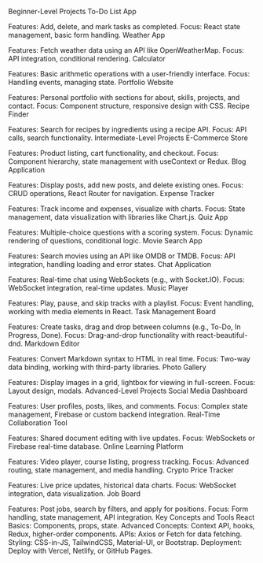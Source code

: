 

Beginner-Level Projects
To-Do List App

Features: Add, delete, and mark tasks as completed.
Focus: React state management, basic form handling.
Weather App

Features: Fetch weather data using an API like OpenWeatherMap.
Focus: API integration, conditional rendering.
Calculator

Features: Basic arithmetic operations with a user-friendly interface.
Focus: Handling events, managing state.
Portfolio Website

Features: Personal portfolio with sections for about, skills, projects, and contact.
Focus: Component structure, responsive design with CSS.
Recipe Finder

Features: Search for recipes by ingredients using a recipe API.
Focus: API calls, search functionality.
Intermediate-Level Projects
E-Commerce Store

Features: Product listing, cart functionality, and checkout.
Focus: Component hierarchy, state management with useContext or Redux.
Blog Application

Features: Display posts, add new posts, and delete existing ones.
Focus: CRUD operations, React Router for navigation.
Expense Tracker

Features: Track income and expenses, visualize with charts.
Focus: State management, data visualization with libraries like Chart.js.
Quiz App

Features: Multiple-choice questions with a scoring system.
Focus: Dynamic rendering of questions, conditional logic.
Movie Search App

Features: Search movies using an API like OMDB or TMDB.
Focus: API integration, handling loading and error states.
Chat Application

Features: Real-time chat using WebSockets (e.g., with Socket.IO).
Focus: WebSocket integration, real-time updates.
Music Player

Features: Play, pause, and skip tracks with a playlist.
Focus: Event handling, working with media elements in React.
Task Management Board

Features: Create tasks, drag and drop between columns (e.g., To-Do, In Progress, Done).
Focus: Drag-and-drop functionality with react-beautiful-dnd.
Markdown Editor

Features: Convert Markdown syntax to HTML in real time.
Focus: Two-way data binding, working with third-party libraries.
Photo Gallery

Features: Display images in a grid, lightbox for viewing in full-screen.
Focus: Layout design, modals.
Advanced-Level Projects
Social Media Dashboard

Features: User profiles, posts, likes, and comments.
Focus: Complex state management, Firebase or custom backend integration.
Real-Time Collaboration Tool

Features: Shared document editing with live updates.
Focus: WebSockets or Firebase real-time database.
Online Learning Platform

Features: Video player, course listing, progress tracking.
Focus: Advanced routing, state management, and media handling.
Crypto Price Tracker

Features: Live price updates, historical data charts.
Focus: WebSocket integration, data visualization.
Job Board

Features: Post jobs, search by filters, and apply for positions.
Focus: Form handling, state management, API integration.
Key Concepts and Tools
React Basics: Components, props, state.
Advanced Concepts: Context API, hooks, Redux, higher-order components.
APIs: Axios or Fetch for data fetching.
Styling: CSS-in-JS, TailwindCSS, Material-UI, or Bootstrap.
Deployment: Deploy with Vercel, Netlify, or GitHub Pages.

